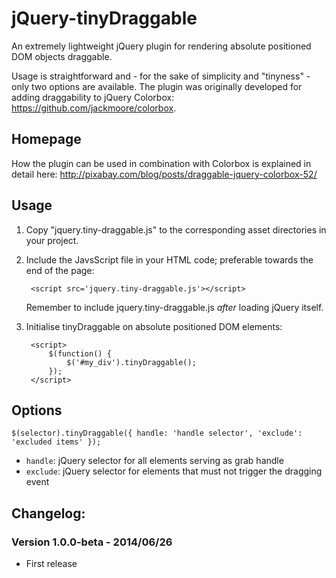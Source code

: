 jQuery-tinyDraggable
====================

An extremely lightweight jQuery plugin for rendering absolute positioned DOM objects draggable.

Usage is straightforward and - for the sake of simplicity and "tinyness" - only two options are available. The plugin was originally developed for adding draggability to jQuery Colorbox: https://github.com/jackmoore/colorbox.

## Homepage

How the plugin can be used in combination with Colorbox is explained in detail here:
http://pixabay.com/blog/posts/draggable-jquery-colorbox-52/

## Usage

1. Copy "jquery.tiny-draggable.js" to the corresponding asset directories in your project.

2. Include the JavsScript file in your HTML code; preferable towards the end of the page:

        <script src='jquery.tiny-draggable.js'></script>

   Remember to include jquery.tiny-draggable.js *after* loading jQuery itself.

3. Initialise tinyDraggable on absolute positioned DOM elements:

        <script>
            $(function() {
                $('#my_div').tinyDraggable();
            });
        </script>

## Options

    $(selector).tinyDraggable({ handle: 'handle selector', 'exclude': 'excluded items' });

* `handle`: jQuery selector for all elements serving as grab handle
* `exclude`: jQuery selector for elements that must not trigger the dragging event

## Changelog:

### Version 1.0.0-beta - 2014/06/26

* First release
